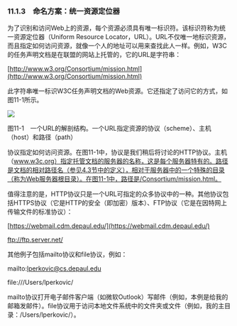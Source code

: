    

### 11.1.3　命名方案：统一资源定位器

为了识别和访问Web上的资源，每个资源必须具有唯一标识符。该标识符称为统一资源定位器（Uniform Resource Locator，URL）。URL不仅唯一地标识资源，而且指定如何访问资源，就像一个人的地址可以用来查找此人一样。例如，W3C的任务声明文档是在联盟的网站上托管的，它的URL是字符串：

[http://www.w3.org/Consortium/mission.html](http://www.w3.org/Consortium/mission.html)  

此字符串唯一标识W3C任务声明文档的Web资源。它还指定了访问它的方式，如图11-1所示。

![](0-Assets/Epubook/程序员编程语言经典合集（计算机科学丛书5册套装），javapython编程语言含经典教材龙书《编译原理》%20(Bruce%20Eckel%20%20Alfred%20V.%20Aho%20%20Monica%20S.%20Lam%20etc.)%20(Z-Library)/images/image09229.jpeg)

图11-1　一个URL的解剖结构。一个URL指定资源的协议（scheme）、主机（host）和路径（path）

协议指定如何访问资源。在图11-1中，协议是我们稍后将讨论的HTTP协议。主机（www.w3c.org）指定托管文档的服务器的名称，这是每个服务器特有的。路径是文档的相对路径名（参见4.3节中的定义），相对于服务器中的一个特殊的目录（称为Web服务器根目录）。在图11-1中，路径是/Consortium/mission.html。

值得注意的是，HTTP协议只是一个URL可指定的众多协议中的一种。其他协议包括HTTPS协议（它是HTTP的安全（即加密）版本）、FTP协议（它是在因特网上传输文件的标准协议）：

[https://webmail.cdm.depaul.edu/](https://webmail.cdm.depaul.edu/)  

ftp://ftp.server.net/

其他例子包括mailto协议和file协议，例如：

mailto:lperkovic@cs.depaul.edu

file:///Users/lperkovic/

mailto协议打开电子邮件客户端（如微软Outlook）写邮件（例如，本例是给我的邮箱发邮件）。file协议用于访问本地文件系统中的文件夹或文件（例如，我的主目录：/Users/lperkovic/）。